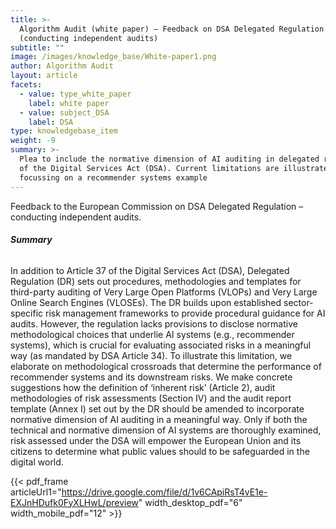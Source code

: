 ```yaml
---
title: >-
  Algorithm Audit (white paper) – Feedback on DSA Delegated Regulation
  (conducting independent audits)
subtitle: ""
image: /images/knowledge_base/White-paper1.png
author: Algorithm Audit
layout: article
facets:
  - value: type_white_paper
    label: white paper
  - value: subject_DSA
    label: DSA
type: knowledgebase_item
weight: -9
summary: >-
  Plea to include the normative dimension of AI auditing in delegated regulation
  of the Digital Services Act (DSA). Current limitations are illustrated by
  focussing on a recommender systems example
---
```


Feedback to the European Commission on DSA Delegated Regulation – conducting independent audits.

###### **Summary**

In addition to Article 37 of the Digital Services Act (DSA), Delegated Regulation (DR) sets out procedures, methodologies and templates for third-party auditing of Very Large Open Platforms (VLOPs) and Very Large Online Search Engines (VLOSEs). The DR builds upon established sector-specific risk management frameworks to provide procedural guidance for AI audits. However, the regulation lacks provisions to disclose normative methodological choices that underlie AI systems (e.g., recommender systems), which is crucial for evaluating associated risks in a meaningful way (as mandated by DSA Article 34). To illustrate this limitation, we elaborate on methodological crossroads that determine the performance of recommender systems and its downstream risks. We make concrete suggestions how the definition of ‘inherent risk’ (Article 2), audit methodologies of risk assessments (Section IV) and the audit report template (Annex I) set out by the DR should be amended to incorporate normative dimension of AI auditing in a meaningful way. Only if both the technical and normative dimension of AI systems are thoroughly examined, risk assessed under the DSA will empower the European Union and its citizens to determine what public values should to be safeguarded in the digital world.

{{< pdf_frame articleUrl1="https://drive.google.com/file/d/1v6CApiRsT4vE1e-EXJnHDufk0FyXLHwL/preview" width_desktop_pdf="6" width_mobile_pdf="12" >}}
